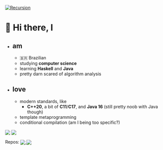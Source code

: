 [![Recursion](https://img.shields.io/badge/GitHub-100000?style=flat&logo=github&logoColor=white&label=Recursion)](https://github.com/luizffgv)

# 👋 Hi there, I
* ## am
  * 🇧🇷 Brazilian
  * studying **computer science**
  * learning **Haskell** and **Java**
  * pretty darn scared of algorithm analysis
* ## love
  * modern standards, like
    * **C++20**, a bit of **C11**/**C17**, and **Java 16** (still pretty noob with Java though)
  * template metaprogramming
  * conditional compilation (am I being too specific?)

<div>
<img align="center" src="https://github-readme-stats.vercel.app/api?username=luizffgv&theme=gotham&bg_color=0000&hide_border=true&show_icons=1&custom_title=Some cringe stats display&count_private=true">
<img align="center" src="https://github-readme-stats.vercel.app/api/top-langs/?username=luizffgv&layout=compact&theme=gotham&bg_color=0000&hide_border=true&hide_title=true">
</div>

Repos:
<a href="https://github.com/luizffgv?tab=repositories&q=&type=&language=c%2B%2B">
    <img align="center" src="https://img.shields.io/badge/C%2B%2B-00599C?style=flat&logo=c%2B%2B&logoColor=white">
</a>
<a href="https://github.com/luizffgv?tab=repositories&q=&type=&language=c">
    <img align="center" src="https://img.shields.io/badge/C-00599C?style=flat&logo=c&logoColor=white">
</a>
